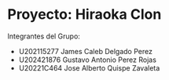 # Proyecto: Hiraoka Clon

Integrantes del Grupo: 
- U202115277 James Caleb Delgado Perez
- U202421876 Gustavo Antonio Perez Rojas
- U20221C464 Jose Alberto Quispe Zavaleta

